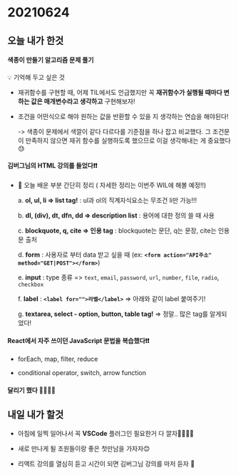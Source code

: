 # 20210624

## 오늘 내가 한것

#### 색종이 만들기 알고리즘 문제 풀기

💡 기억해 두고 싶은 것

- 재귀함수를 구현할 때, 어제 TIL에서도 언급했지만 꼭 **재귀함수가 실행될 때마다 변하는 값은 매개변수라고 생각하고** 구현해보자!

- 조건을 어떤식으로 해야 원하는 값을 반환할 수 있을 지 생각하는 연습을 해야된다!

  -> 색종이 문제에서 색깔이 같다 다르다를 기준점을 하나 잡고 비교했다. 그 조건문이 만족하지 않으면 재귀 함수를 실행하도록 했으므로 이걸 생각해내는 게 중요했다😓 
  
#### 김버그님의 HTML 강의를 들었다❗❗

- 💎 오늘 배운 부분 간단히 정리 ( 자세한 정리는 이번주 WIL에 해볼 예정!!)
  
  a. **ol, ul, li => list tag!** :  ul과 ol의 직계자식요소는 무조건 li만 가능!!!
  
  b. **dl, (div), dt, dfn, dd => description list** : 용어에 대한 정의 쓸 때 사용 
  
  c. **blockquote, q, cite => 인용 tag** : blockquote는 문단, q는 문장, cite는 인용문 출처
  
  d. **form** : 사용자로 부터 data 받고 싶을 때 (ex: **`<form action="API주소" method="GET|POST"></form>`**)
  
  e. **input** : type 종류 => `text`, `email`, `password`, `url`, `number`, `file`, `radio`, `checkbox`
  
  f. **label** : **`<label for="">라벨</label>`** =>  아래와 같이 label 붙여주기!
  
  g. **textarea, select - option, button, table tag!** => 정말.. 많은 tag를 알게되었다!
  
#### React에서 자주 쓰이던 JavaScript 문법을 복습했다❗❗

-  forEach, map, filter, reduce

-  conditional operator, switch, arrow function

#### 달리기 했다 🏃‍♀️🏃‍♀️

## 내일 내가 할것

- 아침에 일찍 일어나서 꼭 **VSCode** 플러그인 필요한거 다 깔자🤦‍♀️🤦‍♀️

- 새로 만나게 될 조원들이랑 좋은 첫만남을 가자자😊

- 리액트 강의를 열심히 듣고 시간이 되면 김버그님 강의를 마저 듣자 📝

